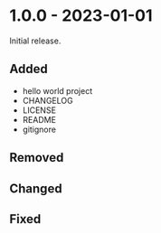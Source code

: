 # 1.0.0 - 2023-01-01

Initial release.

## Added

- hello world project
- CHANGELOG
- LICENSE
- README
- gitignore

## Removed

## Changed

## Fixed
